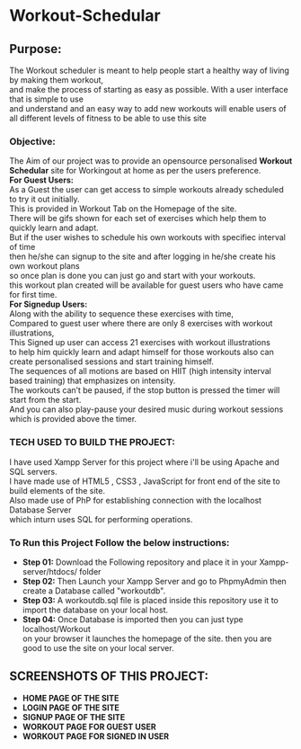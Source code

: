 # Workout-Schedular

## Purpose:
 The Workout scheduler is meant to help people start a healthy way of living by making them workout,\
and make the process of starting as easy as possible. With a user interface that is simple to use\
and understand and an easy way to add new workouts will enable users of all different levels of fitness to be able to use this site
### Objective:
 The Aim of our project was to provide an opensource personalised **Workout Schedular** site for Workingout at home as per the users preference.\
**For Guest Users:**\
As a Guest the user can get access to simple workouts already scheduled to try it out initially.\
This is provided in Workout Tab on the Homepage of the site.\
There will be gifs shown for each set of exercises which help them to quickly learn and adapt.\
But if the user wishes to schedule his own workouts with specifiec interval of time\
then he/she can signup to the site and after logging in he/she create his own workout plans\
so once plan is done you can just go and start with your workouts.\
this workout plan created will be available for guest users who have came for first time.\
**For Signedup Users:**\
Along with the ability to sequence these exercises with time,\
Compared to guest user where there are only 8 exercises with workout illustrations,\
This Signed up user can access 21 exercises with workout illustrations\
to help him quickly learn and adapt himself for those workouts also can create personalised sessions and start training himself.\
The sequences of all motions are based on HIIT (high intensity interval based training) that emphasizes on intensity.\
The workouts can’t be paused, if the stop button is pressed the timer will start from the start.\
And you can also play-pause your desired music during workout sessions which is provided above the timer.

### TECH USED TO BUILD THE PROJECT:

I have used Xampp Server for this project where i'll be using Apache and SQL servers.\
I have made use of HTML5 , CSS3 , JavaScript for front end of the site to build elements of the site.\
Also made use of PhP for establishing connection with the localhost Database Server\
which inturn uses SQL for performing operations.


### To Run this Project Follow the below instructions:

* **Step 01:** Download the Following repository and place it in your Xampp-server/htdocs/ folder 
* **Step 02:** Then Launch your Xampp Server and go to PhpmyAdmin then create a Database called "workoutdb".
* **Step 03:** A workoutdb.sql file is placed inside this repository use it to import the database on your local host.
* **Step 04:** Once Database is imported then you can just type localhost/Workout\
on your browser it launches the homepage of the site. then you are good to use the site on your local server.

## SCREENSHOTS OF THIS PROJECT:

* **HOME PAGE OF THE SITE**
* **LOGIN PAGE OF THE SITE**
* **SIGNUP PAGE OF THE SITE**
* **WORKOUT PAGE FOR GUEST USER**
* **WORKOUT PAGE FOR SIGNED IN USER**

